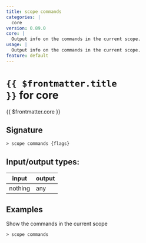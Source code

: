 ```yaml
---
title: scope commands
categories: |
  core
version: 0.89.0
core: |
  Output info on the commands in the current scope.
usage: |
  Output info on the commands in the current scope.
feature: default
---
```

<!-- This file is automatically generated. Please edit the command in https://github.com/nushell/nushell instead. -->

# <code>{{ $frontmatter.title }}</code> for core

<div class='command-title'>{{ $frontmatter.core }}</div>

## Signature

```> scope commands {flags} ```


## Input/output types:

| input   | output |
| ------- | ------ |
| nothing | any    |

## Examples

Show the commands in the current scope
```nu
> scope commands

```
